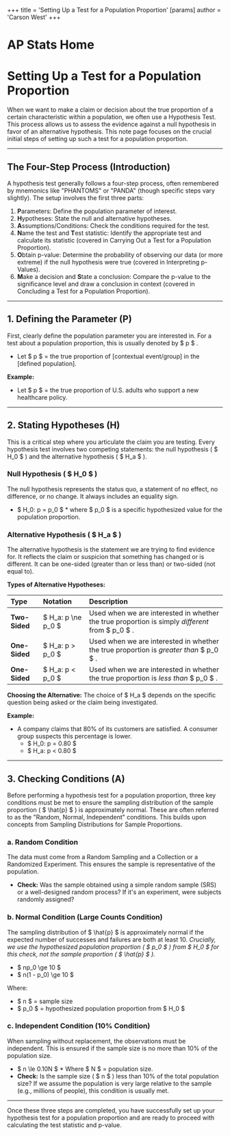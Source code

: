 +++
 title = 'Setting Up a Test for a Population Proportion'
[params]
	author = 'Carson West'
+++
# AP Stats Home
# Setting Up a Test for a Population Proportion

When we want to make a claim or decision about the true proportion of a certain characteristic within a population, we often use a Hypothesis Test. This process allows us to assess the evidence against a null hypothesis in favor of an alternative hypothesis. This note page focuses on the crucial initial steps of setting up such a test for a population proportion.

---

## The Four-Step Process (Introduction)

A hypothesis test generally follows a four-step process, often remembered by mnemonics like "PHANTOMS" or "PANDA" (though specific steps vary slightly). The setup involves the first three parts:
1.  **P**arameters: Define the population parameter of interest.
2.  **H**ypotheses: State the null and alternative hypotheses.
3.  **A**ssumptions/Conditions: Check the conditions required for the test.
4.  **N**ame the test and **T**est statistic: Identify the appropriate test and calculate its statistic (covered in Carrying Out a Test for a Population Proportion).
5.  **O**btain p-value: Determine the probability of observing our data (or more extreme) if the null hypothesis were true (covered in Interpreting p-Values).
6.  **M**ake a decision and **S**tate a conclusion: Compare the p-value to the significance level and draw a conclusion in context (covered in Concluding a Test for a Population Proportion).

---

## 1. Defining the Parameter (P)

First, clearly define the population parameter you are interested in. For a test about a population proportion, this is usually denoted by  $ p $ .

*   Let  $ p $  = the true proportion of [contextual event/group] in the [defined population].

**Example:**
*   Let  $ p $  = the true proportion of U.S. adults who support a new healthcare policy.

---

## 2. Stating Hypotheses (H)

This is a critical step where you articulate the claim you are testing. Every hypothesis test involves two competing statements: the null hypothesis ( $ H_0 $ ) and the alternative hypothesis ( $ H_a $ ).

### Null Hypothesis ( $ H_0 $ )
The null hypothesis represents the status quo, a statement of no effect, no difference, or no change. It always includes an equality sign.

*    $ H_0: p = p_0 $ 
    *   where  $ p_0 $  is a specific hypothesized value for the population proportion.

### Alternative Hypothesis ( $ H_a $ )
The alternative hypothesis is the statement we are trying to find evidence for. It reflects the claim or suspicion that something has changed or is different. It can be one-sided (greater than or less than) or two-sided (not equal to).

**Types of Alternative Hypotheses:**

| Type         | Notation        | Description                                                                                             |
| :----------- | :-------------- | :------------------------------------------------------------------------------------------------------ |
| **Two-Sided** |  $ H_a: p \ne p_0 $  | Used when we are interested in whether the true proportion is simply *different* from  $ p_0 $ .           |
| **One-Sided** |  $ H_a: p > p_0 $   | Used when we are interested in whether the true proportion is *greater than*  $ p_0 $ .                    |
| **One-Sided** |  $ H_a: p < p_0 $   | Used when we are interested in whether the true proportion is *less than*  $ p_0 $ .                       |

**Choosing the Alternative:** The choice of  $ H_a $  depends on the specific question being asked or the claim being investigated.

**Example:**
*   A company claims that 80% of its customers are satisfied. A consumer group suspects this percentage is lower.
    *    $ H_0: p = 0.80 $ 
    *    $ H_a: p < 0.80 $ 

---

## 3. Checking Conditions (A)

Before performing a hypothesis test for a population proportion, three key conditions must be met to ensure the sampling distribution of the sample proportion ( $ \hat{p} $ ) is approximately normal. These are often referred to as the "Random, Normal, Independent" conditions. This builds upon concepts from Sampling Distributions for Sample Proportions.

### a. Random Condition
The data must come from a Random Sampling and a Collection or a Randomized Experiment. This ensures the sample is representative of the population.

*   **Check:** Was the sample obtained using a simple random sample (SRS) or a well-designed random process? If it's an experiment, were subjects randomly assigned?

### b. Normal Condition (Large Counts Condition)
The sampling distribution of  $ \hat{p} $  is approximately normal if the expected number of successes and failures are both at least 10. *Crucially, we use the hypothesized population proportion ( $ p_0 $ ) from  $ H_0 $  for this check, not the sample proportion ( $ \hat{p} $ ).*

*    $ np_0 \ge 10 $ 
*    $ n(1 - p_0) \ge 10 $ 

Where:
*    $ n $  = sample size
*    $ p_0 $  = hypothesized population proportion from  $ H_0 $ 

### c. Independent Condition (10% Condition)
When sampling without replacement, the observations must be independent. This is ensured if the sample size is no more than 10% of the population size.

*    $ n \le 0.10N $ 
    *   Where  $ N $  = population size.
*   **Check:** Is the sample size ( $ n $ ) less than 10% of the total population size? If we assume the population is very large relative to the sample (e.g., millions of people), this condition is usually met.

---

Once these three steps are completed, you have successfully set up your hypothesis test for a population proportion and are ready to proceed with calculating the test statistic and p-value.